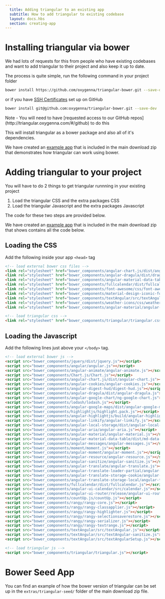```yaml
---
  title: Adding triangular to an existing app
  subtitle: How to add triangular to existing codebase
  layout: docs.hbs
  section: creating-app
---
```


# Installing triangular via bower

We had lots of requests for this from people who have existing codebases and want to add triangular to their project and also keep it up to date.

The process is quite simple, run the following command in your project folder

```bash
bower install https://github.com/oxygenna/triangular-bower.git --save-dev
```

or if you have [SSH Certificates](https://help.github.com/articles/generating-ssh-keys/) set up on GitHub

```bash
bower install git@github.com:oxygenna/triangular-bower.git --save-dev
```

<div class="alert alert-danger" role="alert">
    <i class="fa fa-warning"></i> Note - You will need to have [requested access to our GitHub repos](http://triangular.oxygenna.com/#/github) to do this
</div>

This will install triangular as a bower package and also all of it's dependencies.

We have created an [example app](#bower-seed-app) that is included in the main download zip that demonstrates how triangular can work using bower.

# Adding triangular to your project

You will have to do 2 things to get triangular runnning in your existing project

1. Load the triangular CSS and the extra packages CSS
2. Load the triangular Javascript and the extra packages Javascript

The code for these two steps are provided below.

We have created an [example app](#bower-seed-app) that is included in the main download zip that shows contains all the code below.

## Loading the CSS

Add the following inside your app <code>&lt;head&gt;</code> tag

```HTML
<!-- load external bower css files -->
<link rel="stylesheet" href="bower_components/angular-chart.js/dist/angular-chart.css" />
<link rel="stylesheet" href="bower_components/angular-dragula/dist/dragula.min.css" />
<link rel="stylesheet" href="bower_components/angular-material-data-table/dist/md-data-table.min.css" />
<link rel="stylesheet" href="bower_components/fullcalendar/dist/fullcalendar.css" />
<link rel="stylesheet" href="bower_components/font-awesome/css/font-awesome.css" />
<link rel="stylesheet" href="bower_components/material-design-iconic-font/dist/css/material-design-iconic-font.min.css" />
<link rel="stylesheet" href="bower_components/textAngular/src/textAngular.css" />
<link rel="stylesheet" href="bower_components/weather-icons/css/weather-icons.css" />
<link rel="stylesheet" href="bower_components/angular-material/angular-material.min.css" />

<!-- load triangular css -->
<link rel="stylesheet" href="bower_components/triangular/triangular.css" />
```

## Loading the Javascript

Add the following lines just above your <code>&lt;/body&gt;</code> tag.

```HTML
<!-- load external bower js -->
<script src="bower_components/jquery/dist/jquery.js"></script>
<script src="bower_components/angular/angular.js"></script>
<script src="bower_components/angular-animate/angular-animate.js"></script>
<script src="bower_components/Chart.js/Chart.js"></script>
<script src="bower_components/angular-chart.js/dist/angular-chart.js"></script>
<script src="bower_components/angular-cookies/angular-cookies.js"></script>
<script src="bower_components/angular-digest-hud/digest-hud.js"></script>
<script src="bower_components/angular-dragula/dist/angular-dragula.js"></script>
<script src="bower_components/angular-google-chart/ng-google-chart.js"></script>
<script src="bower_components/lodash/lodash.js"></script>
<script src="bower_components/angular-google-maps/dist/angular-google-maps.js"></script>
<script src="bower_components/highlightjs/highlight.pack.js"></script>
<script src="bower_components/angular-highlightjs/build/angular-highlightjs.js"></script>
<script src="bower_components/angular-linkify/angular-linkify.js"></script>
<script src="bower_components/angular-local-storage/dist/angular-local-storage.js"></script>
<script src="bower_components/angular-aria/angular-aria.js"></script>
<script src="bower_components/angular-material/angular-material.js"></script>
<script src="bower_components/angular-material-data-table/dist/md-data-table.min.js"></script>
<script src="bower_components/angular-messages/angular-messages.js"></script>
<script src="bower_components/moment/moment.js"></script>
<script src="bower_components/angular-moment/angular-moment.js"></script>
<script src="bower_components/angular-resource/angular-resource.js"></script>
<script src="bower_components/angular-sanitize/angular-sanitize.js"></script>
<script src="bower_components/angular-translate/angular-translate.js"></script>
<script src="bower_components/angular-translate-loader-partial/angular-translate-loader-partial.js"></script>
<script src="bower_components/angular-translate-storage-cookie/angular-translate-storage-cookie.js"></script>
<script src="bower_components/angular-translate-storage-local/angular-translate-storage-local.js"></script>
<script src="bower_components/fullcalendar/dist/fullcalendar.js"></script>
<script src="bower_components/angular-ui-calendar/src/calendar.js"></script>
<script src="bower_components/angular-ui-router/release/angular-ui-router.js"></script>
<script src="bower_components/countUp.js/countUp.js"></script>
<script src="bower_components/rangy/rangy-core.js"></script>
<script src="bower_components/rangy/rangy-classapplier.js"></script>
<script src="bower_components/rangy/rangy-highlighter.js"></script>
<script src="bower_components/rangy/rangy-selectionsaverestore.js"></script>
<script src="bower_components/rangy/rangy-serializer.js"></script>
<script src="bower_components/rangy/rangy-textrange.js"></script>
<script src="bower_components/textAngular/src/textAngular.js"></script>
<script src="bower_components/textAngular/src/textAngular-sanitize.js"></script>
<script src="bower_components/textAngular/src/textAngularSetup.js"></script>

<!-- load triangular js -->
<script src="bower_components/triangular/triangular.js"></script>
```

# Bower Seed App

You can find an example of how the bower version of triangular can be set up in the <code>extras/triangular-seed/</code> folder of the main download zip file.
